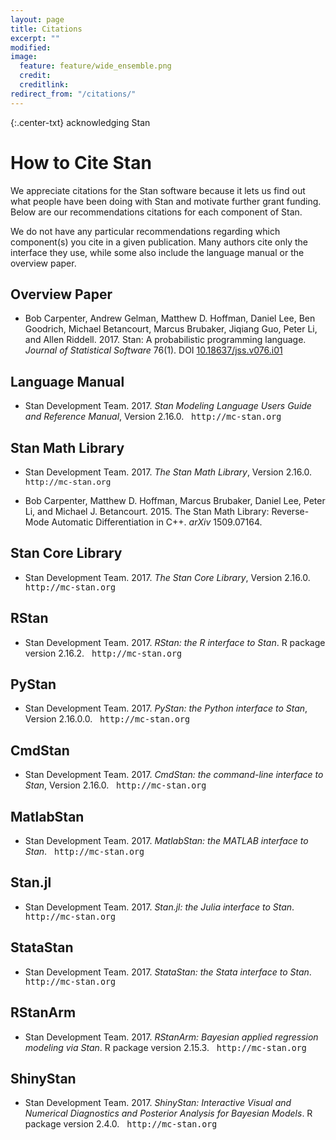 ```yaml
---
layout: page
title: Citations
excerpt: ""
modified:
image:
  feature: feature/wide_ensemble.png
  credit:
  creditlink:
redirect_from: "/citations/"
---
```


{:.center-txt}
acknowledging Stan

# How to Cite Stan

We appreciate citations for the Stan software because it lets us find
out what people have been doing with Stan and motivate further grant
funding.  Below are our recommendations citations for each component
of Stan.

We do not have any particular recommendations regarding which component(s)
you cite in a given publication.  Many authors cite only the interface
they use, while some also include the language manual or the overview paper.

## Overview Paper

* Bob Carpenter, Andrew Gelman, Matthew D. Hoffman, Daniel Lee, Ben
  Goodrich, Michael Betancourt, Marcus Brubaker, Jiqiang Guo,
  Peter Li, and Allen Riddell.  2017.  Stan: A probabilistic
  programming language.  *Journal of Statistical Software* 76(1).
  DOI <a href="http://dx.doi.org/10.18637/jss.v076.i01">10.18637/jss.v076.i01</a>

## Language Manual

* <p>Stan Development Team. 2017. <i>Stan Modeling Language Users Guide and
  Reference Manual</i>, Version 2.16.0.
  &nbsp; <tt style="font-size: 95%">http://mc-stan.org</tt>
  </p>

## Stan Math Library

* <p>Stan Development Team. 2017.  <i>The Stan Math Library</i>,  Version
  2.16.0. &nbsp; <tt style="font-size:0.9em">http://mc-stan.org</tt></p>

* Bob Carpenter, Matthew D. Hoffman, Marcus Brubaker, Daniel Lee,
  Peter Li, and Michael J. Betancourt.  2015.  The Stan Math Library:
  Reverse-Mode Automatic Differentiation in C++. *arXiv* 1509.07164.

## Stan Core Library

* <p>Stan Development Team. 2017. <i>The Stan Core Library</i>, Version 2.16.0.
  &nbsp; <tt style="font-size: 95%">http://mc-stan.org</tt>
  </p>

## RStan

* <p>Stan Development Team. 2017. <i>RStan: the R interface to Stan</i>.
  R package version 2.16.2.
  &nbsp; <tt style="font-size: 95%">http://mc-stan.org</tt>
  </p>

## PyStan

* <p>Stan Development Team. 2017. <i>PyStan: the Python interface to Stan</i>,
  Version 2.16.0.0.
  &nbsp; <tt style="font-size: 95%">http://mc-stan.org</tt>
  </p>


## CmdStan

* <p>Stan Development Team. 2017. <i>CmdStan: the command-line
  interface to Stan</i>, Version 2.16.0.
  &nbsp; <tt style="font-size: 95%">http://mc-stan.org</tt>
  </p>

## MatlabStan

* <p>Stan Development Team. 2017. <i>MatlabStan: the MATLAB interface to
  Stan</i>.
  &nbsp; <tt style="font-size: 95%">http://mc-stan.org</tt>
  </p>

## Stan.jl

* <p>Stan Development Team. 2017. <i>Stan.jl: the Julia interface to Stan</i>.
  &nbsp; <tt style="font-size: 95%">http://mc-stan.org</tt>
  </p>

## StataStan

* <p>Stan Development Team. 2017. <i>StataStan: the Stata interface to Stan</i>.
  &nbsp; <tt style="font-size: 95%">http://mc-stan.org</tt>
  </p>

## RStanArm

* <p>Stan Development Team. 2017. <i>RStanArm: Bayesian applied
  regression modeling via Stan</i>. R package version 2.15.3.
  &nbsp; <tt style="font-size:
  95%">http://mc-stan.org</tt> </p>

## ShinyStan

* <p>Stan Development Team. 2017. <i>ShinyStan: Interactive Visual and
  Numerical Diagnostics and Posterior Analysis for Bayesian
  Models</i>. R package version 2.4.0.  &nbsp; <tt style="font-size:
  95%">http://mc-stan.org</tt> </p>
